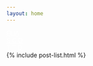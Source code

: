 ```yaml
---
layout: home
---
```


<div class="center">
  <a href="/" style="color: white;">
    <div class="main-title">
      <div aria-label="ELIA">
        <!-- <span class="char1" aria-hidden="true" style="opacity: 1;">E</span>
        <span class="char2" aria-hidden="true" style="opacity: 1;">L</span>
        <span class="char3" aria-hidden="true" style="opacity: 1;">I</span>
        <span class="char4" aria-hidden="true" style="opacity: 1;">A</span> -->
        ELIA
      </div>
      <div aria-label="SCO">
        <span class="char5" aria-hidden="true" style="opacity: 1;">S</span>
        <span class="char6" aria-hidden="true" style="opacity: 1;">C</span>
        <span class="char7" aria-hidden="true" style="opacity: 1;">O</span>
      </div>
      <div aria-label="TTO">
        <span class="char8" aria-hidden="true" style="opacity: 1;">T</span>
        <span class="char9" aria-hidden="true" style="opacity: 1;">T</span>
        <span class="char10" aria-hidden="true" style="opacity: 1;">O</span>
      </div>
    </div>
  </a>

  <div class="center-content">
    {% include post-list.html %}
  </div>
</div>

